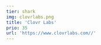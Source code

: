 ```yaml
---
tier: shark
img: clovrlabs.png
title: 'Clovr Labs'
prio: 35
url: 'https://www.clovrlabs.com//'
---
```




